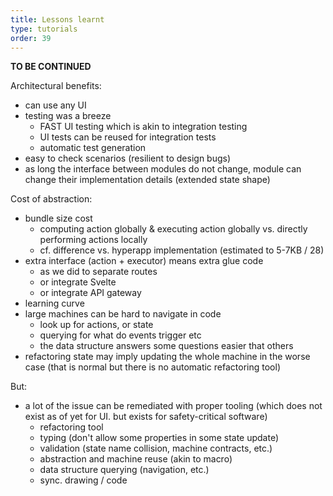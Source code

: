 ```yaml
---
title: Lessons learnt 
type: tutorials
order: 39
---
```


**TO BE CONTINUED**

Architectural benefits:
- can use any UI
- testing was a breeze
  - FAST UI testing which is akin to integration testing
  - UI tests can be reused for integration tests
  - automatic test generation
- easy to check scenarios (resilient to design bugs)
- as long the interface between modules do not change, module can change their implementation details (extended state shape)

Cost of abstraction:
- bundle size cost 
  - computing action globally & executing action globally vs. directly performing actions locally
  - cf. difference vs. hyperapp implementation (estimated to 5-7KB / 28)
- extra interface (action + executor) means extra glue code
  - as we did to separate routes
  - or integrate Svelte
  - or integrate API gateway
- learning curve
- large machines can be hard to navigate in code
  - look up for actions, or state
  - querying for what do events trigger etc
  - the data structure answers some questions easier that others 
- refactoring state may imply updating the whole machine in the worse case (that is normal but there is no automatic refactoring tool) 

But:
- a lot of the issue can be remediated with proper tooling (which does not exist as of yet for UI. but exists for safety-critical software)
  - refactoring tool
  - typing (don't allow some properties in some state update)
  - validation (state name collision, machine contracts, etc.)
  - abstraction and machine reuse (akin to macro)
  - data structure querying (navigation, etc.)
  - sync. drawing / code
